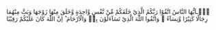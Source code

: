 ﻿يٰۤـاَيُّهَا النَّاسُ اتَّقُوْا رَبَّكُمُ الَّذِيْ خَلَقَكُمْ مِّنْ نَّفْسٍ وَّاحِدَةٍ وَّخَلَقَ مِنْهَا زَوْجَهَا وَبَثَّ مِنْهُمَا رِجَالًا كَثِيْرًا وَّنِسَآءً  ۚ  وَاتَّقُوا اللّٰهَ الَّذِيْ تَسَآءَلُوْنَ بِهٖ وَالْاَرْحَامَ   ؕ  اِنَّ اللّٰهَ كَانَ عَلَيْكُمْ رَقِيْبًا